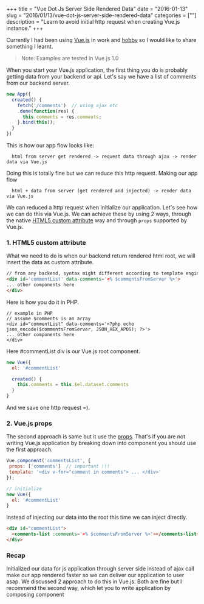+++
title = "Vue Dot Js Server Side Rendered Data"
date = "2016-01-13"
slug = "2016/01/13/vue-dot-js-server-side-rendered-data"
categories = [""]
description = "Learn to avoid initial http request when creating Vue.js instance." 
+++

Currently I had been using [Vue.js](http://vuejs.org/) in work and [hobby](https://github.com/yang-wei/vue-redux) so I would like to share something I learnt.

> Note: Examples are tested in Vue.js 1.0

When you start your Vue.js application, the first thing you do is probably getting data from your backend or api. Let's say we have a list of comments from our backend server.
<!-- more -->
```js
new App({
  created() {
    fetch('/comments')  // using ajax etc
    .done(function(res) {
      this.comments = res.comments; 
    }.bind(this));
  }
})
```

This is how our app flow looks like:
```
  html from server get rendered -> request data through ajax -> render data via Vue.js
```

Doing this is totally fine but we can reduce this http request. Making our app flow

```
  html + data from server (get rendered and injected) -> render data via Vue.js
```
We can reduced a http request when initialize our application.
Let's see how we can do this via Vue.js. We can achieve these by using 2 ways, through the native [HTML5 custom attribute](http://www.w3.org/html/wg/drafts/html/master/single-page.html#embedding-custom-non-visible-data-with-the-data-*-attributes) way and through `props` supported by Vue.js. 

### 1. HTML5 custom attribute 
What we need to do is when our backend return rendered html root, we will insert the data as custom attribute.

```html
// from any backend, syntax might different according to template engines
<div id='commentList' data-comments='<% $commentsFromServer %>'>
... other components here
</div>
```

Here is how you do it in PHP.
```
// example in PHP
// assume $comments is an array
<div id="commentList" data-comments='<?php echo json_encode($commentsFromServer, JSON_HEX_APOS); ?>'>
... other components here
</div>
```

Here #commentList div is our Vue.js root component.
```js
new Vue({
  el: '#commentList'

  created() {
    this.comments = this.$el.dataset.comments  
  }
}
```
And we save one http request =). 

### 2. Vue.js props
The second approach is same but it use the [props](http://vuejs.org/guide/components.html#Props). That's if you are not writing Vue.js application by breaking down into component you should use the first approach.

```js
Vue.component('commentsList', {
 props: ['comments']  // important !!!
 template: '<div v-for="comment in comments"> ... </div>'
});

// initialize
new Vue({
  el: '#commentList'
}
```

Instead of injecting our data into the root this time we can inject directly.

```html
<div id="commentList">
  <comments-list :comments='<% $commentsFromServer %>'></comments-list>
</div>
```

### Recap
 Initialized our data for js application through server side instead of ajax call make our app rendered faster so we can deliver our application to user asap. We discussed 2 approach to do this in Vue.js. 
 Both are fine but I recommend the second way, which let you to write application by composing component 

